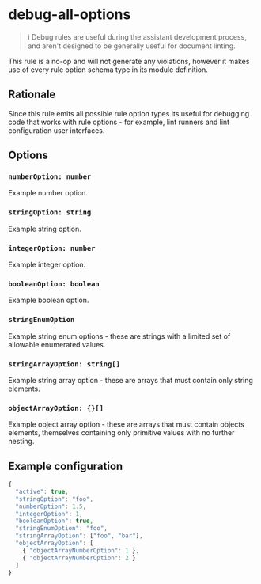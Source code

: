# debug-all-options

> ℹ️ Debug rules are useful during the assistant development process, and aren't designed to be
> generally useful for document linting.

This rule is a no-op and will not generate any violations, however it makes use of every rule option
schema type in its module definition.

## Rationale

Since this rule emits all possible rule option types its useful for debugging code that works with
rule options - for example, lint runners and lint configuration user interfaces.

## Options

### `numberOption: number`

Example number option.

### `stringOption: string`

Example string option.

### `integerOption: number`

Example integer option.

### `booleanOption: boolean`

Example boolean option.

### `stringEnumOption`

Example string enum options - these are strings with a limited set of allowable enumerated values.

### `stringArrayOption: string[]`

Example string array option - these are arrays that must contain only string elements.

### `objectArrayOption: {}[]`

Example object array option - these are arrays that must contain objects elements, themselves
containing only primitive values with no further nesting.

## Example configuration

```js
{
  "active": true,
  "stringOption": "foo",
  "numberOption": 1.5,
  "integerOption": 1,
  "booleanOption": true,
  "stringEnumOption": "foo",
  "stringArrayOption": ["foo", "bar"],
  "objectArrayOption": [
    { "objectArrayNumberOption": 1 },
    { "objectArrayNumberOption": 2 }
  ]
}
```
